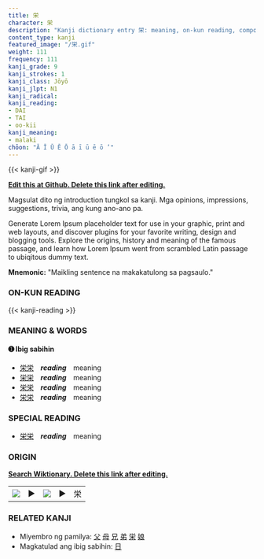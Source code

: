 ```yaml
---
title: 栄
character: 栄
description: "Kanji dictionary entry 栄: meaning, on-kun reading, compounds, origin, related kanji"
content_type: kanji
featured_image: "/栄.gif"
weight: 111
frequency: 111
kanji_grade: 9
kanji_strokes: 1
kanji_class: Jōyō
kanji_jlpt: N1
kanji_radical: 
kanji_reading: 
- DAI
- TAI
- oo-kii
kanji_meaning:
- malaki
chōon: "Ā Ī Ū Ē Ō ā ī ū ē ō ’"
---
```

[//]: # (Don't edit the line below. Kanji animated GIF code is automatically generated.)
{{< kanji-gif >}}

[//]: # (Edit below this line.)

**[Edit this at Github. Delete this link after editing.](https://github.com/tim0g/tim/tree/main/content/kanji/栄/index.md)**

Magsulat dito ng introduction tungkol sa kanji. Mga opinions, impressions, suggestions, trivia, ang kung ano-ano pa.

Generate Lorem Ipsum placeholder text for use in your graphic, print and web layouts, and discover plugins for your favorite writing, design and blogging tools. Explore the origins, history and meaning of the famous passage, and learn how Lorem Ipsum went from scrambled Latin passage to ubiqitous dummy text.
 
**Mnemonic:** "Maikling sentence na makakatulong sa pagsaulo."

### ON-KUN READING

[//]: # (Don't edit the line below. ON-KUN READING code is automatically generated.)
{{< kanji-reading >}}

### MEANING & WORDS

#### ➊ **Ibig sabihin**
  - [栄](../栄)[栄](../栄)　***reading***　meaning
  - [栄](../栄)[栄](../栄)　***reading***　meaning
  - [栄](../栄)[栄](../栄)　***reading***　meaning
  - [栄](../栄)[栄](../栄)　***reading***　meaning

### SPECIAL READING
  - [栄](../栄)[栄](../栄)　***reading***　meaning

### ORIGIN

**[Search Wiktionary. Delete this link after editing.](https://wiktionary.org/wiki/栄)**
<table class="kanji-table"><tr><td>
<img src="60px-栄-bronze.svg.png">
</td><td>▶</td><td>
<img src="60px-栄-oracle.svg.png">
</td><td>▶</td>
<td class="kanji-origin">栄</td>
</tr></table>

### RELATED KANJI
- Miyembro ng pamilya: [父](../父) [母](../母) [兄](../兄) [弟](../弟) [栄](../栄) [娘](../娘)
- Magkatulad ang ibig sabihin: [日](../日)
